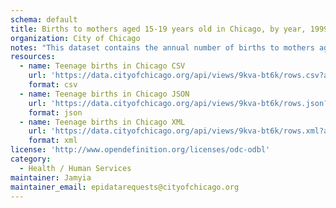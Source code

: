 ```yaml
---
schema: default
title: Births to mothers aged 15-19 years old in Chicago, by year, 1999-2009
organization: City of Chicago
notes: "This dataset contains the annual number of births to mothers aged 15-19 years old and annual birth rate (births per 1,000 females aged 15-19 years) with corresponding 95% confidence intervals, by Chicago community area, for the years 1999 – 2009. See the full dataset description for more information: https://data.cityofchicago.org/api/assets/80918D2A-38FF-4A2C-9831-CD3EAC3C02BC. Source: data.cityofchicago.org"
resources:
  - name: Teenage births in Chicago CSV
    url: 'https://data.cityofchicago.org/api/views/9kva-bt6k/rows.csv?accessType=DOWNLOAD'
    format: csv
  - name: Teenage births in Chicago JSON
    url: 'https://data.cityofchicago.org/api/views/9kva-bt6k/rows.json?accessType=DOWNLOAD'
    format: json
  - name: Teenage births in Chicago XML
    url: 'https://data.cityofchicago.org/api/views/9kva-bt6k/rows.xml?accessType=DOWNLOAD'
    format: xml
license: 'http://www.opendefinition.org/licenses/odc-odbl'
category:
  - Health / Human Services
maintainer: Jamyia
maintainer_email: epidatarequests@cityofchicago.org
---
```

